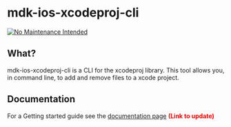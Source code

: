 # mdk-ios-xcodeproj-cli
[![No Maintenance Intended](http://unmaintained.tech/badge.svg)](http://unmaintained.tech/)

## What?

mdk-ios-xcodeproj-cli is a CLI for the xcodeproj library.
This tool allows you, in command line, to add and remove files to a xcode project.

## Documentation

For a Getting started guide see the [documentation page] <b><font color='red' >(Link to update)</font></b>

[gittip-url]: https://gratipay.com/~WeAreFractal/
[gittip-image]: https://img.shields.io/gittip/WeAreFractal.svg

[downloads-image]: https://img.shields.io/npm/dm/mdk-cli.svg
[npm-url]: https://www.npmjs.com/package/mdk-cli
[npm-image]: https://img.shields.io/npm/v/mdk-cli.svg

[documentation page]:http://nansrvintc1.ntes.fr.sopra/mfdocs-5.1/
